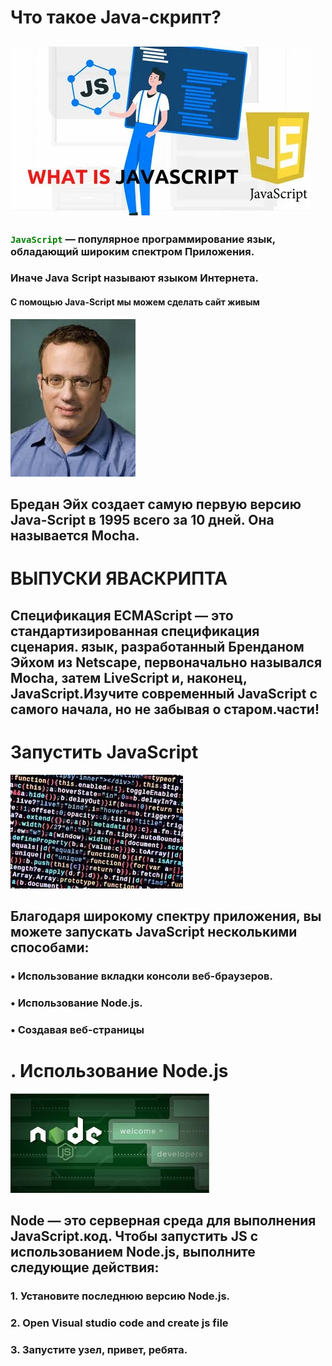 # Что такое Java-скрипт?
![Alt-текст](/img.webp "Заголовок изображения")
-------------------------------------------
### <code style="color : green">JavaScript</code> — популярное  программирование язык, обладающий широким спектром Приложения.

###  Иначе Java Script называют языком Интернета.
####     С помощью Java-Script мы можем сделать сайт живым
![Alt-текст](/Без%20названия.jpg "Заголовок изображения")
## Бредан Эйх создает самую первую версию Java-Script в 1995 всего за 10 дней. Она называется Mocha.
# ВЫПУСКИ ЯВАСКРИПТА
## Спецификация ECMAScript — это стандартизированная спецификация сценария. язык, разработанный Бренданом Эйхом из Netscape, первоначально назывался Mocha, затем LiveScript и, наконец, JavaScript.Изучите современный JavaScript с самого начала, но не забывая о старом.части!
# Запустить JavaScript
![Alt-текст](/futter.jpg "Заголовок изображения")
## Благодаря широкому спектру приложения, вы можете запускать JavaScript несколькими способами:
### • Использование вкладки консоли веб-браузеров.
### • Использование Node.js.
### • Создавая веб-страницы
# . Использование Node.js
![Alt-текст](/node.jpg "Заголовок изображения")
## Node — это серверная среда для выполнения JavaScript.код. Чтобы запустить JS с использованием Node.js, выполните следующие действия:
### 1. Установите последнюю версию Node.js.
### 2. Open Visual studio code and create js file
### 3. Запустите узел, привет, ребята.



 















